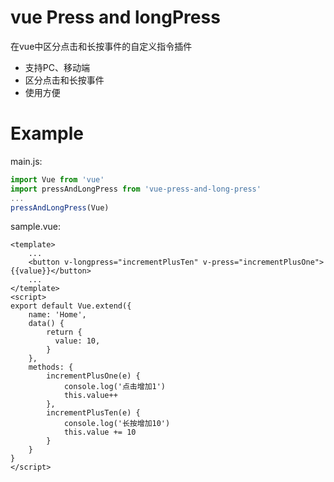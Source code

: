 # vue Press and longPress
在vue中区分点击和长按事件的自定义指令插件

* 支持PC、移动端
* 区分点击和长按事件
* 使用方便

# Example
main.js:
```javascript
import Vue from 'vue'
import pressAndLongPress from 'vue-press-and-long-press'
...
pressAndLongPress(Vue)
```

sample.vue:
```vue
<template>
    ...
    <button v-longpress="incrementPlusTen" v-press="incrementPlusOne">{{value}}</button>
    ...
</template>
<script>
export default Vue.extend({
    name: 'Home',
    data() {
        return {
          value: 10,
        }
    },
    methods: {
        incrementPlusOne(e) {
            console.log('点击增加1')
            this.value++
        },
        incrementPlusTen(e) {
            console.log('长按增加10')
            this.value += 10
        }
    }
}
</script>
```
